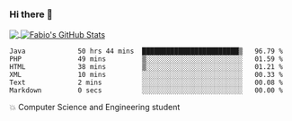 ### Hi there 👋
<a href="https://github.com/fabiovincenzi/fabiovincenzi">
  <img align="center" src="https://github-readme-stats.vercel.app/api/top-langs/?username=fabiovincenzi&title_color=ffffff&text_color=c9cacc&icon_color=2bbc8a&bg_color=1d1f21&langs_count=3" />
</a>
<a href="https://github.com/fabiovincenzi/fabiovincenzi">
  <img align="center" src="https://github-readme-stats.vercel.app/api?username=fabiovincenzi&show_icons=true&line_height=27&count_private=true&title_color=ffffff&text_color=c9cacc&icon_color=2bbc8a&bg_color=1d1f21" alt="Fabio's GitHub Stats" />
</a>
<!--START_SECTION:waka-->

```text
Java             50 hrs 44 mins  ████████████████████████▒   96.79 %
PHP              49 mins         ▒░░░░░░░░░░░░░░░░░░░░░░░░   01.59 %
HTML             38 mins         ▒░░░░░░░░░░░░░░░░░░░░░░░░   01.21 %
XML              10 mins         ░░░░░░░░░░░░░░░░░░░░░░░░░   00.33 %
Text             2 mins          ░░░░░░░░░░░░░░░░░░░░░░░░░   00.08 %
Markdown         0 secs          ░░░░░░░░░░░░░░░░░░░░░░░░░   00.00 %
```

<!--END_SECTION:waka-->

:boom: Computer Science and Engineering student
